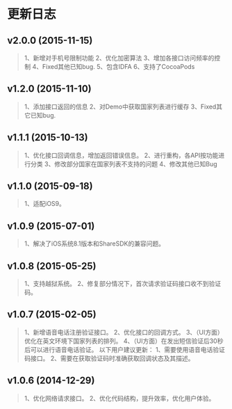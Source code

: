 # 更新日志

## v2.0.0 (2015-11-15)

> 1、新增对手机号限制功能
> 2、优化加密算法
> 3、增加各接口访问频率的控制
> 4、Fixed其他已知bug.
> 5、包含IDFA
> 6、支持了CocoaPods

## v1.2.0 (2015-11-10)

> 1、添加接口返回的信息
2、对Demo中获取国家列表进行缓存
3、Fixed其它已知bug.

## v1.1.1 (2015-10-13)

> 1、优化接口回调信息，增加返回错误信息。
2、进行重构，各API按功能进行分类
3、修改部分国家在国家列表不支持的问题
4、修改其他已知Bug

## v1.1.0 (2015-09-18)

> 1、适配iOS9。

## v1.0.9 (2015-07-01)

> 1、解决了iOS系统8.1版本和ShareSDK的兼容问题。

## v1.0.8 (2015-05-25)

> 1、支持越狱系统。
2、修复部分情况下，首次请求验证码接口收不到验证码。

## v1.0.7 (2015-02-05)

> 1、新增语音电话注册验证接口。
2、优化接口的回调方式。
3、（UI方面）优化在英文环境下国家列表的排列。
4、（UI方面）在发出短信验证后30秒后可以进行语音电话验证。
以下用户建议更新：
1、需要使用语音电话验证码接口。
2、需要在获取验证码时准确获取回调状态及其描述。

## v1.0.6 (2014-12-29)

> 1、优化网络请求接口。
2、优化代码结构，提升效率，优化用户体验。